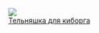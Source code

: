 ![](/books/prose_rus_classic/Николай%20Рубан/Тельняшка%20для%20киборга.jpg)  
[Тельняшка для киборга](/books/prose_rus_classic/Николай%20Рубан/Тельняшка%20для%20киборга)

